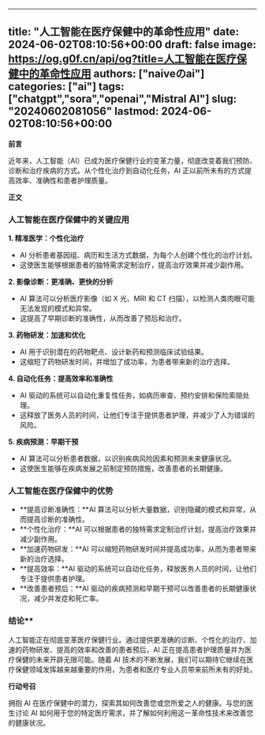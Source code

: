 
---
title: "人工智能在医疗保健中的革命性应用"
date: 2024-06-02T08:10:56+00:00
draft: false
image: https://og.g0f.cn/api/og?title=人工智能在医疗保健中的革命性应用
authors: ["naiveのai"]
categories: ["ai"]
tags: ["chatgpt","sora","openai","Mistral AI"]
slug: "20240602081056"
lastmod: 2024-06-02T08:10:56+00:00
---
**前言**

近年来，人工智能（AI）已成为医疗保健行业的变革力量，彻底改变着我们预防、诊断和治疗疾病的方式。从个性化治疗到自动化任务，AI 正以前所未有的方式提高效率、准确性和患者护理质量。

**正文**

### 人工智能在医疗保健中的关键应用

**1. 精准医学：个性化治疗**

* AI 分析患者基因组、病历和生活方式数据，为每个人创建个性化的治疗计划。
* 这使医生能够根据患者的独特需求定制治疗，提高治疗效果并减少副作用。

**2. 影像诊断：更准确、更快的分析**

* AI 算法可以分析医疗影像（如 X 光、MRI 和 CT 扫描），以检测人类肉眼可能无法发现的模式和异常。
* 这提高了早期诊断的准确性，从而改善了预后和治疗。

**3. 药物研发：加速和优化**

* AI 用于识别潜在的药物靶点、设计新药和预测临床试验结果。
* 这缩短了药物研发时间，并增加了成功率，为患者带来新的治疗选择。

**4. 自动化任务：提高效率和准确性**

* AI 驱动的系统可以自动化重复性任务，如病历审查、预约安排和保险索赔处理。
* 这释放了医务人员的时间，让他们专注于提供患者护理，并减少了人为错误的风险。

**5. 疾病预测：早期干预**

* AI 算法可以分析患者数据，以识别疾病风险因素和预测未来健康状况。
* 这使医生能够在疾病发展之前制定预防措施，改善患者的长期健康。

### 人工智能在医疗保健中的优势

* **提高诊断准确性：**AI 算法可以分析大量数据，识别隐藏的模式和异常，从而提高诊断的准确性。
* **个性化治疗：**AI 可以根据患者的独特需求定制治疗计划，提高治疗效果并减少副作用。
* **加速药物研发：**AI 可以缩短药物研发时间并提高成功率，从而为患者带来新的治疗选择。
* **提高效率：**AI 驱动的系统可以自动化任务，释放医务人员的时间，让他们专注于提供患者护理。
* **改善患者预后：**AI 驱动的疾病预测和早期干预可以改善患者的长期健康状况，减少并发症和死亡率。

### 结论**

人工智能正在彻底变革医疗保健行业。通过提供更准确的诊断、个性化的治疗、加速的药物研发、提高的效率和改善的患者预后，AI 正在提高患者护理质量并为医疗保健的未来开辟无限可能。随着 AI 技术的不断发展，我们可以期待它继续在医疗保健领域发挥越来越重要的作用，为患者和医疗专业人员带来前所未有的好处。

**行动号召**

拥抱 AI 在医疗保健中的潜力，探索其如何改善您或您所爱之人的健康。与您的医生讨论 AI 如何用于您的特定医疗需求，并了解如何利用这一革命性技术来改善您的健康状况。
